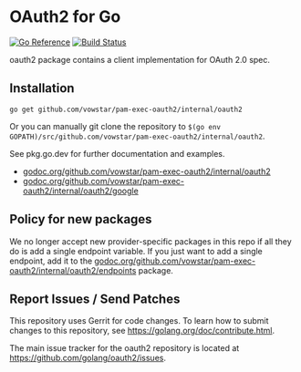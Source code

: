 # OAuth2 for Go

[![Go Reference](https://pkg.go.dev/badge/golang.org/x/oauth2.svg)](https://pkg.go.dev/golang.org/x/oauth2)
[![Build Status](https://travis-ci.org/golang/oauth2.svg?branch=master)](https://travis-ci.org/golang/oauth2)

oauth2 package contains a client implementation for OAuth 2.0 spec.

## Installation

~~~~
go get github.com/vowstar/pam-exec-oauth2/internal/oauth2
~~~~

Or you can manually git clone the repository to
`$(go env GOPATH)/src/github.com/vowstar/pam-exec-oauth2/internal/oauth2`.

See pkg.go.dev for further documentation and examples.

* [godoc.org/github.com/vowstar/pam-exec-oauth2/internal/oauth2](https://godoc.org/github.com/vowstar/pam-exec-oauth2/internal/oauth2)
* [godoc.org/github.com/vowstar/pam-exec-oauth2/internal/oauth2/google](https://godoc.org/github.com/vowstar/pam-exec-oauth2/internal/oauth2/google)

## Policy for new packages

We no longer accept new provider-specific packages in this repo if all
they do is add a single endpoint variable. If you just want to add a
single endpoint, add it to the
[godoc.org/github.com/vowstar/pam-exec-oauth2/internal/oauth2/endpoints](https://godoc.org/github.com/vowstar/pam-exec-oauth2/internal/oauth2/endpoints)
package.

## Report Issues / Send Patches

This repository uses Gerrit for code changes. To learn how to submit changes to
this repository, see https://golang.org/doc/contribute.html.

The main issue tracker for the oauth2 repository is located at
https://github.com/golang/oauth2/issues.
